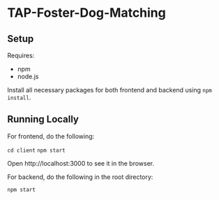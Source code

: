 # TAP-Foster-Dog-Matching

## Setup

Requires:

- npm
- node.js

Install all necessary packages for both frontend and backend using `npm install`.

## Running Locally

For frontend, do the following:

`cd client`
`npm start`

Open http://localhost:3000 to see it in the browser.

For backend, do the following in the root directory:

`npm start`
